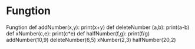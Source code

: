 # Fungtion
Fungtion
def addNumber(x,y):
    print(x+y)
def deleteNumber (a,b):
    print(a-b)
def xNumber(c,e):
    print(c*e)
def halfNumber(f,g):
    print(f/g)
addNumber(10,9)
deleteNumber(6,5)
xNumber(2,3)
halfNumber(20,2)
